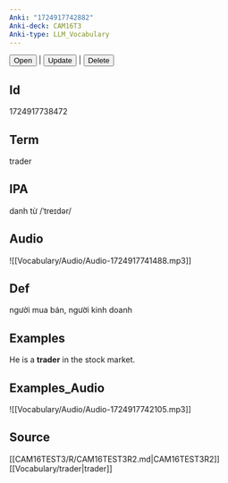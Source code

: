 ```yaml
---
Anki: "1724917742882"
Anki-deck: CAM16T3
Anki-type: LLM_Vocabulary
---
```

<button class="anki-btn-open">Open</button> | <button class="anki-btn-update">Update</button> | <button class="anki-btn-delete">Delete</button>

## Id
1724917738472
## Term
trader
## IPA
danh từ /ˈtreɪdər/
## Audio
 ![[Vocabulary/Audio/Audio-1724917741488.mp3]]
## Def
 người mua bán, người kinh doanh

## Examples
He is a **trader** in the stock market. 

## Examples_Audio
![[Vocabulary/Audio/Audio-1724917742105.mp3]]
## Source
 [[CAM16TEST3/R/CAM16TEST3R2.md|CAM16TEST3R2]] [[Vocabulary/trader|trader]]